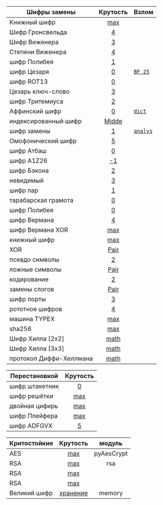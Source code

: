 |Шифры замены|Крутость| Взлом
| -----------| :-------:| ---|
|Книжный шифр| [max](book.py)|
|Шифр Гронсвельда| [4](gonsfeld.py)|
|Шифр Виженера| [3](vishener.py)|
|Степени Виженера| [4](vishenerPow.py)|
|шифр Полибея| [1](polibiy.py)|
|шифр Цезаря| [0](shifr_c.py)|[`BF 25`](hack/caesar.py)|
|шифр ROT13| [0](shifr_rot13.py)|
|Цезарь ключ-слово| [3](caesarWithKeyword.py)|
|шифр Тритемиуса| [2](trithemius.py)|
|Аффинский шифр| [0](affine.py)|[`dict`](hack/affine.py)|
|индексированный шифр| [Midde](index.py)|
|шифр замены| [1](replace.py)|[`analys`](hack/cryptoanalysis.py)|
|Омофонический шифр| [5](homophonic.py)|
|шифр Атбаш| [0](atbash.py)|
|шифр A1Z26| [-1](A1Z26.py)|
|шифр Бэкона| [2](bacon.py)|
|невидимый| [3](invisible.py)|
|шифр пар| [1](couples.py)|
|тарабарская грамота| [0](tarabar.py)|
|шифр Полибея| [0](tarabar.py)|
|шифр Вермана| [4](vermanCaesar.py)|
|шифр Вермана XOR| [max](vermanXOR.py)|
|книжный шифр| [max](book.py)|
|XOR| [Pair](xor.py)|
|псевдо символы| [2](pseudo.py)|
|ложные символы| [Pair](traps.py)|
|кодирование| [2](codind.py)|
|замены слогов| [Pair](syllable.py)|
|шифр порты| [3](ports.py)|
|рототное шифров| [4](rotors.py)|
|машина TYPEX| [max](typex.py)|
|sha256| [max](sha256.py)|
|Шифр Хилла [2x2]| [math](hill2x2.py)|
|Шифр Хилла [3x3]| [math](hill3x3.py)|
|протокол Диффи-Хеллмана| [math](diffie-hellman.py)|

|Перестановкой|Крутость|
| -----------| :-------:|
|шифр штакетник| [0](fence.py)|
|шифр решётки| [max](lattice.py)|
|двойная цифирь| [max](doubleCifire.py)|
|шифр Плейфера| [max](playfair.py)|
|шифр ADFGVX| [5](adfgvx.py)|

|Критостойкие|Крутость|модуль|
| --------    | :---:| :-------:|
|AES|[max](aes_module.py)|pyAesCrypt|
|RSA|[max](rsa_module.py)|rsa|
|RSA|[max](rsa.py)||
|RSA|[max](rsa_signature.py)||
|Великий шифр|[хранение](GreatCipher/greatcipher.py)|memory|
